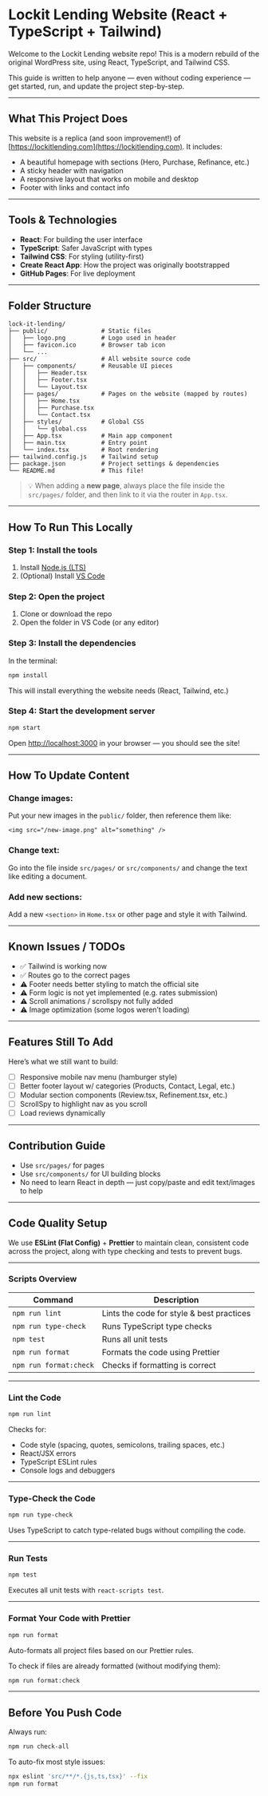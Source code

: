 # Lockit Lending Website (React + TypeScript + Tailwind)

Welcome to the Lockit Lending website repo! This is a modern rebuild of the original WordPress site, using React, TypeScript, and Tailwind CSS.

This guide is written to help anyone — even without coding experience — get started, run, and update the project step-by-step.

---

## What This Project Does

This website is a replica (and soon improvement!) of [https://lockitlending.com](https://lockitlending.com). It includes:

- A beautiful homepage with sections (Hero, Purchase, Refinance, etc.)
- A sticky header with navigation
- A responsive layout that works on mobile and desktop
- Footer with links and contact info

---

## Tools & Technologies

- **React**: For building the user interface
- **TypeScript**: Safer JavaScript with types
- **Tailwind CSS**: For styling (utility-first)
- **Create React App**: How the project was originally bootstrapped
- **GitHub Pages**: For live deployment

---

## Folder Structure

```
lock-it-lending/
├── public/               # Static files
│   ├── logo.png          # Logo used in header
│   ├── favicon.ico       # Browser tab icon
│   └── ...
├── src/                  # All website source code
│   ├── components/       # Reusable UI pieces
│   │   ├── Header.tsx
│   │   ├── Footer.tsx
│   │   └── Layout.tsx
│   ├── pages/            # Pages on the website (mapped by routes)
│   │   ├── Home.tsx
│   │   ├── Purchase.tsx
│   │   └── Contact.tsx
│   ├── styles/           # Global CSS
│   │   └── global.css
│   ├── App.tsx           # Main app component
│   ├── main.tsx          # Entry point
│   └── index.tsx         # Root rendering
├── tailwind.config.js    # Tailwind setup
├── package.json          # Project settings & dependencies
└── README.md             # This file!
```

> 💡 When adding a **new page**, always place the file inside the `src/pages/` folder, and then link to it via the router in `App.tsx`.

---

## How To Run This Locally

### Step 1: Install the tools

1. Install [Node.js (LTS)](https://nodejs.org/en)
2. (Optional) Install [VS Code](https://code.visualstudio.com/)

### Step 2: Open the project

1. Clone or download the repo
2. Open the folder in VS Code (or any editor)

### Step 3: Install the dependencies

In the terminal:

```bash
npm install
```

This will install everything the website needs (React, Tailwind, etc.)

### Step 4: Start the development server

```bash
npm start
```

Open [http://localhost:3000](http://localhost:3000) in your browser — you should see the site!

---

## How To Update Content

### Change images:

Put your new images in the `public/` folder, then reference them like:

```tsx
<img src="/new-image.png" alt="something" />
```

### Change text:

Go into the file inside `src/pages/` or `src/components/` and change the text like editing a document.

### Add new sections:

Add a new `<section>` in `Home.tsx` or other page and style it with Tailwind.

---

## Known Issues / TODOs

- ✅ Tailwind is working now
- ✅ Routes go to the correct pages
- ⚠️ Footer needs better styling to match the official site
- ⚠️ Form logic is not yet implemented (e.g. rates submission)
- ⚠️ Scroll animations / scrollspy not fully added
- ⚠️ Image optimization (some logos weren’t loading)

---

## Features Still To Add

Here’s what we still want to build:

- [ ] Responsive mobile nav menu (hamburger style)
- [ ] Better footer layout w/ categories (Products, Contact, Legal, etc.)
- [ ] Modular section components (Review.tsx, Refinement.tsx, etc.)
- [ ] ScrollSpy to highlight nav as you scroll
- [ ] Load reviews dynamically

---

## Contribution Guide

- Use `src/pages/` for pages
- Use `src/components/` for UI building blocks
- No need to learn React in depth — just copy/paste and edit text/images to help

---

## Code Quality Setup

We use **ESLint (Flat Config)** + **Prettier** to maintain clean, consistent code across the project, along with type checking and tests to prevent bugs.

---

### Scripts Overview

| Command                | Description                               |
| ---------------------- | ----------------------------------------- |
| `npm run lint`         | Lints the code for style & best practices |
| `npm run type-check`   | Runs TypeScript type checks               |
| `npm test`             | Runs all unit tests                       |
| `npm run format`       | Formats the code using Prettier           |
| `npm run format:check` | Checks if formatting is correct           |

---

### Lint the Code

```bash
npm run lint
```

Checks for:

- Code style (spacing, quotes, semicolons, trailing spaces, etc.)
- React/JSX errors
- TypeScript ESLint rules
- Console logs and debuggers

---

### Type-Check the Code

```bash
npm run type-check
```

Uses TypeScript to catch type-related bugs without compiling the code.

---

### Run Tests

```bash
npm test
```

Executes all unit tests with `react-scripts test`.

---

### Format Your Code with Prettier

```bash
npm run format
```

Auto-formats all project files based on our Prettier rules.

To check if files are already formatted (without modifying them):

```bash
npm run format:check
```

---

## Before You Push Code

Always run:

```bash
npm run check-all
```

To auto-fix most style issues:

```bash
npx eslint 'src/**/*.{js,ts,tsx}' --fix
npm run format
```

